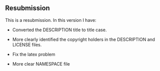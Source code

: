 ## Resubmission
This is a resubmission. In this version I have:

* Converted the DESCRIPTION title to title case.

* More clearly identified the copyright holders in the DESCRIPTION
  and LICENSE files.
  
* Fix the latex problem

* More clear NAMESPACE file
